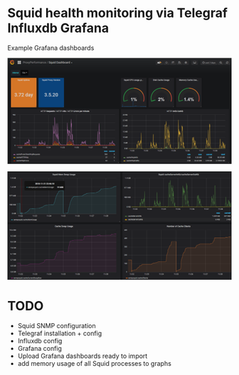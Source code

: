 # Squid health monitoring via Telegraf Influxdb Grafana

Example Grafana dashboards

![](_images/squid_grafana_example_01.png)

![](_images/squid_grafana_example_02.png)



# TODO
- Squid SNMP configuration
- Telegraf installation + config
- Influxdb config
- Grafana config
- Upload Grafana dashboards ready to import
- add memory usage of all Squid processes to graphs

